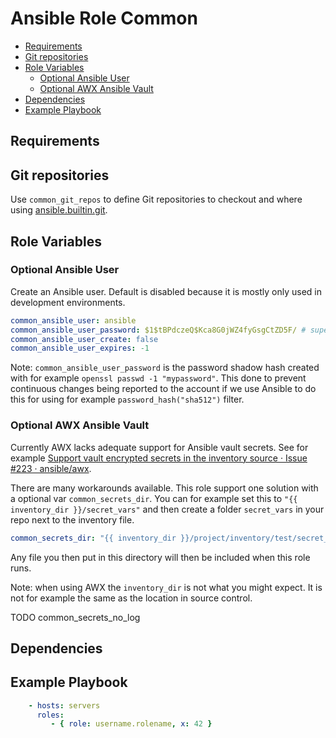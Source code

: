
# Ansible Role Common

<!-- MarkdownTOC levels="2,3,4" autolink="true" -->

- [Requirements](#requirements)
- [Git repositories](#git-repositories)
- [Role Variables](#role-variables)
    - [Optional Ansible User](#optional-ansible-user)
    - [Optional AWX Ansible Vault](#optional-awx-ansible-vault)
- [Dependencies](#dependencies)
- [Example Playbook](#example-playbook)

<!-- /MarkdownTOC -->

## Requirements

<!-- Any pre-requisites that may not be covered by Ansible itself or the role should be mentioned here. For instance, if the role uses the EC2 module, it may be a good idea to mention in this section that the boto package is required. -->

## Git repositories

Use `common_git_repos` to define Git repositories to checkout and where using [ansible.builtin.git](https://docs.ansible.com/ansible/latest/collections/ansible/builtin/git_module.html).

## Role Variables

<!--  A description of the settable variables for this role should go here, including any variables that are in defaults/main.yml, vars/main.yml, and any variables that can/should be set via parameters to the role. Any variables that are read from other roles and/or the global scope (ie. hostvars, group vars, etc.) should be mentioned here as well. -->

### Optional Ansible User

Create an Ansible user. Default is disabled because it is mostly only used in development environments.

```yaml
common_ansible_user: ansible
common_ansible_user_password: $1$tBPdczeQ$Kca8G0jWZ4fyGsgCtZD5F/ # supersecure
common_ansible_user_create: false
common_ansible_user_expires: -1
```

Note: `common_ansible_user_password` is the password shadow hash created with for example `openssl passwd -1 "mypassword"`. This done to prevent continuous changes being reported to the account if we use Ansible to do this for using for example `password_hash("sha512")` filter. 

### Optional AWX Ansible Vault

Currently AWX lacks adequate support for Ansible vault secrets. See for example [Support vault encrypted secrets in the inventory source · Issue #223 · ansible/awx](https://github.com/ansible/awx/issues/223).

There are many workarounds available. This role support one solution with a optional var `common_secrets_dir`. You can for example set this to `"{{ inventory_dir }}/secret_vars"` and then create a folder `secret_vars` in your repo next to the inventory file. 

```yaml
common_secrets_dir: "{{ inventory_dir }}/project/inventory/test/secret_vars"
```

Any file you then put in this directory will then be included when this role runs.

Note: when using AWX the `inventory_dir` is not what you might expect. It is not for example the same as the location in source control.

TODO common_secrets_no_log

## Dependencies

<!--   A list of other roles hosted on Galaxy should go here, plus any details in regards to parameters that may need to be set for other roles, or variables that are used from other roles. -->

## Example Playbook

<!--   Including an example of how to use your role (for instance, with variables passed in as parameters) is always nice for users too: -->

```yaml
    - hosts: servers
      roles:
         - { role: username.rolename, x: 42 }
```